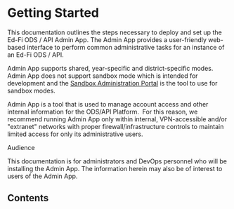 # Getting Started

This documentation outlines the steps necessary to deploy and set up the Ed-Fi ODS / API Admin App. The Admin App provides a user-friendly web-based interface to perform common administrative tasks for an instance of an Ed-Fi ODS / API.

Admin App supports shared, year-specific and district-specific modes.  Admin App does not support sandbox mode which is intended for development and the [Sandbox Administration Portal](https://edfi.atlassian.net/wiki/display/ODSAPIS3V520/Using+the+Sandbox+Administration+Portal) is the tool to use for sandbox modes.

Admin App is a tool that is used to manage account access and other internal information for the ODS/API Platform.  For this reason, we recommend running Admin App only within internal, VPN-accessible and/or "extranet" networks with proper firewall/infrastructure controls to maintain limited access for only its administrative users.

Audience

This documentation is for administrators and DevOps personnel who will be installing the Admin App. The information herein may also be of interest to users of the Admin App.

## Contents